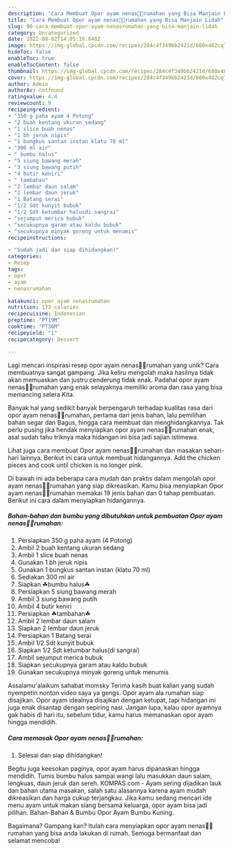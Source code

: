 ```yaml
---
description: "Cara Membuat Opor ayam nenas🐔🍍rumahan yang Bisa Manjain Lidah"
title: "Cara Membuat Opor ayam nenas🐔🍍rumahan yang Bisa Manjain Lidah"
slug: 90-cara-membuat-opor-ayam-nenasrumahan-yang-bisa-manjain-lidah
category: Uncategorized
date: 2022-08-02T14:05:18.048Z
image: https://img-global.cpcdn.com/recipes/284c4f349bb2421d/680x482cq70/opor-ayam-nenasrumahan-foto-resep-utama.jpg
hideToc: false
enableToc: true
enableTocContent: false
thumbnail: https://img-global.cpcdn.com/recipes/284c4f349bb2421d/680x482cq70/opor-ayam-nenasrumahan-foto-resep-utama.jpg
cover: https://img-global.cpcdn.com/recipes/284c4f349bb2421d/680x482cq70/opor-ayam-nenasrumahan-foto-resep-utama.jpg
author: Admin
authorAv: notfound
ratingvalue: 4.4
reviewcount: 9
recipeingredient:
- "350 g paha ayam 4 Potong"
- "2 buah kentang ukuran sedang"
- "1 slice buah nenas"
- "1 bh jeruk nipis"
- "1 bungkus santan instan klatu 70 ml"
- "300 ml air"
- " bumbu halus"
- "5 siung bawang merah"
- "3 siung bawang putih"
- "4 butir keniri"
- " tambahan"
- "2 lembar daun salam"
- "2 lembar daun jeruk"
- "1 Batang serai"
- "1/2 Sdt kunyit bubuk"
- "1/2 Sdt ketumbar halusdi sangrai"
- "sejumput merica bubuk"
- "secukupnya garam atau kaldu bubuk"
- "secukupnya minyak goreng untuk menumis"
recipeinstructions:

- "Sudah jadi dan siap dihidangkan!"
categories:
- Resep
tags:
- opor
- ayam
- nenasrumahan

katakunci: opor ayam nenasrumahan 
nutrition: 173 calories
recipecuisine: Indonesian
preptime: "PT19M"
cooktime: "PT36M"
recipeyield: "1"
recipecategory: Dessert

---
```





Lagi mencari inspirasi resep opor ayam nenas🐔🍍rumahan yang unik? Cara membuatnya sangat gampang. Jika keliru mengolah maka hasilnya tidak akan memuaskan dan justru cenderung tidak enak. Padahal opor ayam nenas🐔🍍rumahan yang enak selayaknya memiliki aroma dan rasa yang bisa memancing selera Kita.





Banyak hal yang sedikit banyak berpengaruh terhadap kualitas rasa dari opor ayam nenas🐔🍍rumahan, pertama dari jenis bahan, lalu pemilihan bahan segar dan Bagus, hingga cara membuat dan menghidangkannya. Tak perlu pusing jika hendak menyiapkan opor ayam nenas🐔🍍rumahan enak,      asal sudah tahu triknya maka hidangan ini bisa jadi sajian istimewa.














Lihat juga cara membuat Opor ayam nenas🐔🍍rumahan dan masakan sehari-hari lainnya. Berikut ini cara untuk membuat hidangannya. Add the chicken pieces and cook until chicken is no longer pink.






Di bawah ini ada beberapa cara mudah dan praktis dalam mengolah opor ayam nenas🐔🍍rumahan yang siap dikreasikan. Kamu bisa menyiapkan Opor ayam nenas🐔🍍rumahan memakai 19 jenis bahan dan 0 tahap pembuatan. Berikut ini cara dalam menyiapkan hidangannya.

<!--inarticleads1-->

##### Bahan-bahan dan bumbu yang dibutuhkan untuk pembuatan Opor ayam nenas🐔🍍rumahan:

1. Persiapkan 350 g paha ayam (4 Potong)
1. Ambil 2 buah kentang ukuran sedang
1. Ambil 1 slice buah nenas
1. Gunakan 1 bh jeruk nipis
1. Gunakan 1 bungkus santan instan (klatu 70 ml)
1. Sediakan 300 ml air
1. Siapkan  ☘bumbu halus☘
1. Persiapkan 5 siung bawang merah
1. Ambil 3 siung bawang putih
1. Ambil 4 butir keniri
1. Persiapkan  ☘tambahan☘
1. Ambil 2 lembar daun salam
1. Siapkan 2 lembar daun jeruk
1. Persiapkan 1 Batang serai
1. Ambil 1/2 Sdt kunyit bubuk
1. Siapkan 1/2 Sdt ketumbar halus(di sangrai)
1. Ambil sejumput merica bubuk
1. Siapkan secukupnya garam atau kaldu bubuk
1. Gunakan secukupnya minyak goreng untuk menumis


Assalamu&#39;alaikum sahabat momsky Terima kasih buat kalian yang sudah nyempetin nonton video saya ya gengs. Opor ayam ala rumahan siap disajikan. Opor ayam idealnya disajikan dengan ketupat, tapi hidangan ini juga enak disantap dengan sepiring nasi. Jangan lupa, kalau opor ayamnya gak habis di hari itu, sebelum tidur, kamu harus memanaskan opor ayam hingga mendidih. 

<!--inarticleads2-->

##### Cara memasak Opor ayam nenas🐔🍍rumahan:


1. Selesai dan siap dihidangkan!

Begitu juga keesokan paginya, opor ayam harus dipanaskan hingga mendidih. Tumis bumbu halus sampai wangi lalu masukkan daun salam, lengkuas, daun jeruk dan sereh. KOMPAS.com - Ayam sering dijadikan lauk dan bahan utama masakan, salah satu alasannya karena ayam mudah dikreasikan dan harga cukup terjangkau. Jika kamu sedang mencari ide menu ayam untuk makan siang bersama keluarga, opor ayam bisa jadi pilihan. Bahan-Bahan &amp; Bumbu Opor Ayam Bumbu Kuning. 

Bagaimana? Gampang kan? Itulah cara menyiapkan opor ayam nenas🐔🍍rumahan yang bisa anda lakukan di rumah. Semoga bermanfaat dan selamat mencoba!
